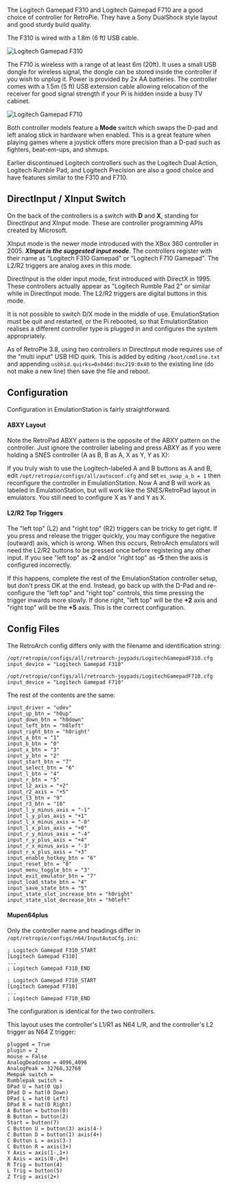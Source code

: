The Logitech Gamepad F310 and Logitech Gamepad F710 are a good choice of controller for RetroPie. They have a Sony DualShock style layout and good sturdy build quality.

The F310 is wired with a 1.8m (6 ft) USB cable.

![Logitech Gamepad F310](http://i.imgur.com/KN6TgtP.png)

The F710 is wireless with a range of at least 6m (20ft). It uses a small USB dongle for wireless signal, the dongle can be stored inside the controller if you wish to unplug it. Power is provided by 2x AA batteries. The controller comes with a 1.5m (5 ft) USB extension cable allowing relocation of the receiver for good signal strength if your Pi is hidden inside a busy TV cabinet.

![Logitech Gamepad F710](http://i.imgur.com/2z6Kq9E.png)

Both controller models feature a **Mode** switch which swaps the D-pad and left analog stick in hardware when enabled. This is a great feature when playing games where a joystick offers more precision than a D-pad such as fighters, beat-em-ups, and shmups.

Earlier discontinued Logitech controllers such as the Logitech Dual Action, Logitech Rumble Pad, and Logitech Precision are also a good choice and have features similar to the F310 and F710.

## DirectInput / XInput Switch

On the back of the controllers is a switch with **D** and **X**, standing for DirectInput and XInput mode. These are controller programming APIs created by Microsoft.

XInput mode is the newer mode introduced with the XBox 360 controller in 2005. ***XInput is the suggested input mode***. The controllers register with their name as "Logitech F310 Gamepad" or "Logitech F710 Gamepad". The L2/R2 triggers are analog axes in this mode.

DirectInput is the older input mode, first introduced with DirectX in 1995. These controllers actually appear as "Logitech Rumble Pad 2" or similar while in DirectInput mode. The L2/R2 triggers are digital buttons in this mode.

It is not possible to switch D/X mode in the middle of use. EmulationStation must be quit and restarted, or the Pi rebooted, so that EmulationStation realises a different controller type is plugged in and configures the system appropriately.

As of RetroPie 3.8, using two controllers in DirectInput mode requires use of the "multi input" USB HID quirk. This is added by editing `/boot/cmdline.txt` and appending `usbhid.quirks=0x046d:0xc219:0x40` to the existing line (do not make a new line) then save the file and reboot.

## Configuration

Configuration in EmulationStation is fairly straightforward.

#### ABXY Layout

Note the RetroPad ABXY pattern is the opposite of the ABXY pattern on the controller. Just ignore the controller labeling and press ABXY as if you were holding a SNES controller (A as B, B as A, X as Y, Y as X):

If you truly wish to use the Logitech-labeled A and B buttons as A and B, edit `/opt/retropie/configs/all/autoconf.cfg` and set `es_swap_a_b = 1` then reconfigure the controller in EmulationStation. Now A and B will work as labeled in EmulationStation, but will work like the SNES/RetroPad layout in emulators. You still need to configure X as Y and Y as X.

#### L2/R2 Top Triggers

The "left top" (L2) and "right top" (R2) triggers can be tricky to get right. If you press and release the trigger quickly, you may configure the negative (outward) axis, which is wrong. When this occurs, RetroArch emulators will need the L2/R2 buttons to be pressed once before registering any other input. If you see "left top" as **-2** and/or "right top" as **-5** then the axis is configured incorrectly.

If this happens, complete the rest of the EmulationStation controller setup, but don't press OK at the end. Instead, go back up with the D-Pad and re-configure the "left top" and "right top" controls, this time pressing the trigger inwards more slowly. If done right, "left top" will be the **+2** axis and "right top" will be the **+5** axis. This is the correct configuration.

## Config Files

The RetroArch config differs only with the filename and identification string:

~~~
/opt/retropie/configs/all/retroarch-joypads/LogitechGamepadF310.cfg
input_device = "Logitech Gamepad F310"
~~~

~~~
/opt/retropie/configs/all/retroarch-joypads/LogitechGamepadF710.cfg
input_device = "Logitech Gamepad F710"
~~~

The rest of the contents are the same:

~~~
input_driver = "udev"
input_up_btn = "h0up"
input_down_btn = "h0down"
input_left_btn = "h0left"
input_right_btn = "h0right"
input_a_btn = "1"
input_b_btn = "0"
input_x_btn = "3"
input_y_btn = "2"
input_start_btn = "7"
input_select_btn = "6"
input_l_btn = "4"
input_r_btn = "5"
input_l2_axis = "+2"
input_r2_axis = "+5"
input_l3_btn = "9"
input_r3_btn = "10"
input_l_y_minus_axis = "-1"
input_l_y_plus_axis = "+1"
input_l_x_minus_axis = "-0"
input_l_x_plus_axis = "+0"
input_r_y_minus_axis = "-4"
input_r_y_plus_axis = "+4"
input_r_x_minus_axis = "-3"
input_r_x_plus_axis = "+3"
input_enable_hotkey_btn = "6"
input_reset_btn = "0"
input_menu_toggle_btn = "3"
input_exit_emulator_btn = "7"
input_load_state_btn = "4"
input_save_state_btn = "5"
input_state_slot_increase_btn = "h0right"
input_state_slot_decrease_btn = "h0left"
~~~

#### Mupen64plus

Only the controller name and headings differ in `/opt/retropie/configs/n64/InputAutoCfg.ini`:

~~~
; Logitech Gamepad F310_START
[Logitech Gamepad F310]
...
; Logitech Gamepad F310_END
~~~

~~~
; Logitech Gamepad F710_START
[Logitech Gamepad F710]
...
; Logitech Gamepad F710_END
~~~

The configuration is identical for the two controllers.

This layout uses the controller's L1/R1 as N64 L/R, and the controller's L2 trigger as N64 Z trigger:

~~~
plugged = True
plugin = 2
mouse = False
AnalogDeadzone = 4096,4096
AnalogPeak = 32768,32768
Mempak switch =
Rumblepak switch =
DPad U = hat(0 Up)
DPad D = hat(0 Down)
DPad L = hat(0 Left)
DPad R = hat(0 Right)
A Button = button(0)
B Button = button(2)
Start = button(7)
C Button U = button(3) axis(4-)
C Button D = button(1) axis(4+)
C Button L = axis(3-)
C Button R = axis(3+)
Y Axis = axis(1-,1+)
X Axis = axis(0-,0+)
R Trig = button(4)
L Trig = button(5)
Z Trig = axis(2+)
~~~
